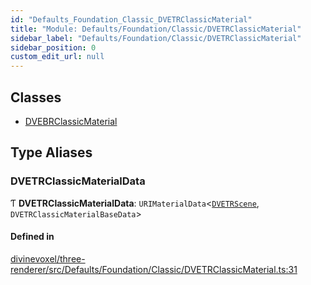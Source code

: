 ```yaml
---
id: "Defaults_Foundation_Classic_DVETRClassicMaterial"
title: "Module: Defaults/Foundation/Classic/DVETRClassicMaterial"
sidebar_label: "Defaults/Foundation/Classic/DVETRClassicMaterial"
sidebar_position: 0
custom_edit_url: null
---
```


## Classes

- [DVEBRClassicMaterial](../classes/Defaults_Foundation_Classic_DVETRClassicMaterial.DVEBRClassicMaterial.md)

## Type Aliases

### DVETRClassicMaterialData

Ƭ **DVETRClassicMaterialData**: `URIMaterialData`\<[`DVETRScene`](../classes/Scene_DVETRScene.DVETRScene.md), `DVETRClassicMaterialBaseData`\>

#### Defined in

[divinevoxel/three-renderer/src/Defaults/Foundation/Classic/DVETRClassicMaterial.ts:31](https://github.com/lucasdamianjohnson/DivineVoxelEngine/blob/596fa7391478620ed460dfb4856ff0a763b91c49/divinevoxel/three-renderer/src/Defaults/Foundation/Classic/DVETRClassicMaterial.ts#L31)
